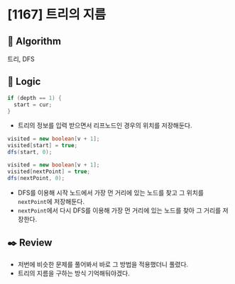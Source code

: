 # [1167] 트리의 지름

## :pushpin: **Algorithm**

트리, DFS

## :round_pushpin: **Logic**

```java
if (depth == 1) {
  start = cur;
}
```

- 트리의 정보를 입력 받으면서 리프노드인 경우의 위치를 저장해둔다.

```java
visited = new boolean[v + 1];
visited[start] = true;
dfs(start, 0);

visited = new boolean[v + 1];
visited[nextPoint] = true;
dfs(nextPoint, 0);
```

- DFS를 이용해 시작 노드에서 가장 먼 거리에 있는 노드를 찾고 그 위치를 `nextPoint`에 저장해둔다.
- `nextPoint`에서 다시 DFS를 이용해 가장 먼 거리에 있는 노드를 찾아 그 거리를 저장한다.

## :black_nib: **Review**

- 저번에 비슷한 문제를 풀어봐서 바로 그 방법을 적용했더니 풀렸다.
- 트리의 지름을 구하는 방식 기억해둬야겠다.
